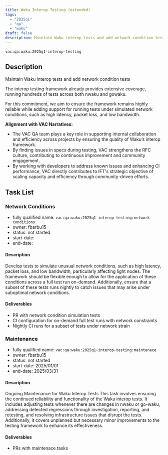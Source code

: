 ```yaml
---
title: Waku Interop Testing (extended)
tags:
  - "2025q1"
  - "qa"
  - "waku"  
draft: false  
description: Maintain Waku interop tests and add network condition tests
---
```


`vac:qa:waku:2025q1-interop-testing`

## Description
Maintain Waku interop tests and add network condition tests

The interop testing framework already provides extensive coverage,
running hundreds of tests across both nwaku and gowaku.

For this commitment, we aim to ensure the framework remains highly reliable 
while adding support for running tests under simulated network conditions, 
such as high latency, packet loss, and low bandwidth.

**Alignment with VAC Narratives:**

* The VAC QA team plays a key role in supporting internal collaboration
  and efficiency across projects by ensuring the quality of Waku’s interop framework.
* By finding issues in specs during testing,
  VAC strengthens the RFC culture,
  contributing to continuous improvement and community engagement.
* By working with developers to address known issues and enhancing CI performance,
  VAC directly contributes to IFT's strategic objective of scaling capacity and efficiency
  through community-driven efforts.

## Task List


### Network Conditions

* fully qualified name: `vac:qa:waku:2025q1-interop-testing:network-conditions`
* owner: fbarbu15
* status: not started
* start-date: 
* end-date: 

#### Description
Develop tests to simulate unusual network conditions,
such as high latency, packet loss, and low bandwidth,
particularly affecting light nodes.
The framework should be flexible enough to allow for the application
of these conditions across a full test run on-demand.
Additionally, ensure that a subset of these tests runs nightly
to catch issues that may arise under suboptimal network conditions.

#### Deliverables
* PR with network condition simulation tests
* CI configuration for on-demand full test runs with network constraints
* Nightly CI runs for a subset of tests under network strain

### Maintenance

* fully qualified name: `vac:qa:waku:2025q1-interop-testing:maintenace`
* owner: fbarbu15
* status: not started
* start-date: 2025/01/01
* end-date: 2025/03/31

#### Description
Ongoing Maintenance for Waku Interop Tests
This task involves ensuring the continued reliability 
and functionality of the Waku interop tests. 
It includes adjusting tests whenever there are changes in nwaku or go-waku, 
addressing detected regressions through investigation, reporting, and retesting, 
and resolving infrastructure issues that disrupt the tests. 
Additionally, it covers unplanned but necessary minor improvements to the testing framework 
to enhance its effectiveness.

#### Deliverables

* PRs with maintenace tasks

